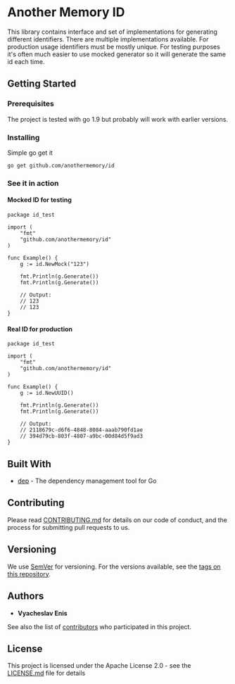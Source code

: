 # Another Memory ID

This library contains interface and set of implementations for generating different identifiers. There are multiple
implementations available. For production usage identifiers must be mostly unique. For testing purposes it's often much 
easier to use mocked generator so it will generate the same id each time.

## Getting Started

### Prerequisites

The project is tested with go 1.9 but probably will work with earlier versions.

### Installing

Simple go get it

```
go get github.com/anothermemory/id
```

### See it in action

#### Mocked ID for testing

```
package id_test

import (
    "fmt"
    "github.com/anothermemory/id"
)

func Example() {
    g := id.NewMock("123")

    fmt.Println(g.Generate())
    fmt.Println(g.Generate())

    // Output:
    // 123
    // 123
}
```

#### Real ID for production

```
package id_test

import (
    "fmt"
    "github.com/anothermemory/id"
)

func Example() {
    g := id.NewUUID()

    fmt.Println(g.Generate())
    fmt.Println(g.Generate())

    // Output:
    // 2118679c-d6f6-4848-8084-aaab790fd1ae
    // 394d79cb-803f-4807-a9bc-00d84d5f9ad3
}
```

## Built With

* [dep](https://github.com/golang/dep) - The dependency management tool for Go

## Contributing

Please read [CONTRIBUTING.md](CONTRIBUTING.md) for details on our code of conduct, and the process for submitting pull requests to us.

## Versioning

We use [SemVer](http://semver.org/) for versioning. For the versions available, see the [tags on this repository](https://github.com/anothermemory/id/tags). 

## Authors

* **Vyacheslav Enis**

See also the list of [contributors](https://github.com/anothermemory/id/contributors) who participated in this project.

## License

This project is licensed under the Apache License 2.0 - see the [LICENSE.md](LICENSE.md) file for details
